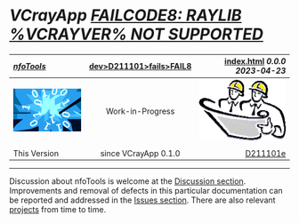 <!-- index.md 0.0.0                 UTF-8                          2023-04-23
     ----1----|----2----|----3----|----4----|----5----|----6----|----7----|--*

                    FAILCODE8: RAYLIB %VCRAYVER% NOT SUPPORTED
     -->

# ***VCrayApp** [FAILCODE8: RAYLIB %VCRAYVER% NOT SUPPORTED](.)*

| ***[nfoTools](../../../../)*** | [dev](../../../)[>D211101](../../)[>fails](../)[>FAIL8](.) | [index.html](index.html) ***0.0.0 2023-04-23*** |
| :--                |       :-:          | --: |
| ![nfotools](../../../../images/nfoWorks-2014-06-02-1702-LogoSmall.png) | Work-in-Progress | ![Hard Hat Area](../../../../images/hardhat-logo.gif) |
|              |                     |           |
| This Version | since VCrayApp 0.1.0 | [D211101e](../../D211101e) |

----

Discussion about nfoTools is welcome at the
[Discussion section](https://github.com/orcmid/nfoTools/discussions).
Improvements and removal of defects in this particular documentation can be
reported and addressed in the
[Issues section](https://github.com/orcmid/nfoTools/issues).  There are also
relevant [projects](https://github.com/orcmid/nfoTools/projects?type=classic)
from time to time.

<!-- ----1----|----2----|----3----|----4----|----5----|----6----|----7----|--*


     0.0.0 2023-04-23T20:01Z Boilerplate from 0.0.0 FAIL7.

               *** end D211101/fails/FAIL8/index.md ***
     -->
